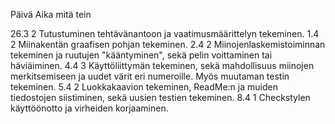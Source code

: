 Päivä	Aika	mitä tein

26.3	2	Tutustuminen tehtävänantoon ja vaatimusmäärittelyn tekeminen.
1.4	2	Miinakentän graafisen pohjan tekeminen.
2.4	2	Miinojenlaskemistoiminnan tekeminen ja ruutujen "kääntyminen", sekä pelin voittaminen tai häviäiminen.
4.4	3	Käyttöliittymän tekeminen, sekä mahdollisuus miinojen merkitsemiseen ja uudet värit eri numeroille. Myös muutaman testin tekeminen.
5.4	2	Luokkakaavion tekeminen, ReadMe:n ja muiden tiedostojen siistiminen, sekä uusien testien tekeminen.
8.4	1	Checkstylen käyttöönotto ja virheiden korjaaminen.
